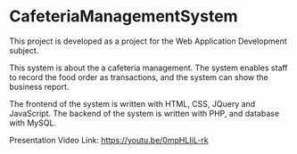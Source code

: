 # CafeteriaManagementSystem
This project is developed as a project for the Web Application Development subject.

This system is about the a cafeteria management. The system enables staff to record the food order as transactions, and the system can show the business report.

The frontend of the system is written with HTML, CSS, JQuery and JavaScript. The backend of the system is written with PHP, and database with MySQL.

Presentation Video Link: https://youtu.be/0mpHLIiL-rk
